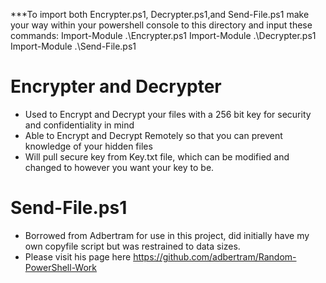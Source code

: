 ***To import both Encrypter.ps1, Decrypter.ps1,and Send-File.ps1 make your way within your powershell console to this directory and input these commands:
Import-Module .\Encrypter.ps1
Import-Module .\Decrypter.ps1
Import-Module .\Send-File.ps1

# Encrypter and Decrypter
* Used to Encrypt and Decrypt your files with a 256 bit key for security and confidentiality in mind
* Able to Encrypt and Decrypt Remotely so that you can prevent knowledge of your hidden files
* Will pull secure key from Key.txt file, which can be modified and changed to however you want your key to be.

# Send-File.ps1
* Borrowed from Adbertram for use in this project, did initially have my own copyfile script but was restrained to data sizes.
* Please visit his page here https://github.com/adbertram/Random-PowerShell-Work
